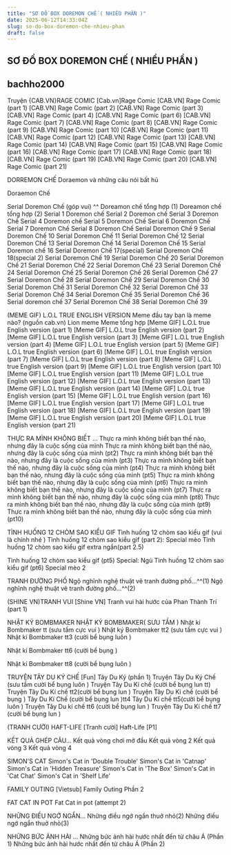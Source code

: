 ```yaml
---
title: "SƠ ĐỒ BOX DOREMON CHẾ ( NHIỀU PHẦN )"
date: 2025-06-12T14:33:04Z
slug: so-do-box-doremon-che-nhieu-phan
draft: false
---
```


## SƠ ĐỒ BOX DOREMON CHẾ ( NHIỀU PHẦN )

## bachho2000

Truyện {CAB.VN}RAGE COMIC
[Cab.vn]Rage Comic
[CAB.VN] Rage Comic (part 1)
[CAB.VN] Rage Comic (part 2)
[CAB.VN] Rage Comic (part 3)
[CAB.VN] Rage Comic (part 4)
[CAB.VN] Rage Comic (part 6)
[CAB.VN] Rage Comic (part 7)
[CAB.VN] Rage Comic (part 8)
[CAB.VN] Rage Comic (part 9)
[CAB.VN] Rage Comic (part 10)
[CAB.VN] Rage Comic (part 11)
[CAB.VN] Rage Comic (part 12)
[CAB.VN] Rage Comic (part 13)
[CAB.VN] Rage Comic (part 14)
[CAB.VN] Rage Comic (part 15)
[CAB.VN] Rage Comic (part 16)
[CAB.VN] Rage Comic (part 17)
[CAB.VN] Rage Comic (part 18)
[CAB.VN] Rage Comic (part 19)
[CAB.VN] Rage Comic (part 20)
[CAB.VN] Rage Comic (part 21)
 
DORREMON CHẾ
Doraemon và những câu nói bất hủ

Doraemon Chế

Serial Doremon Chế (góp vui) ^^
Doreamon chế tổng hợp (1)
Doreamon chế tổng hợp (2)
Serial 1 Doremon chế
Serial 2 Doremon chế
Serial 3 Doremon Chế
Serial 4 Doremon chế
Serial 5 Doremon Chế
Serial 6 Doremon Chế
Serial 7 Doremon Chế
Serial 8 Doremon Chế
Serial Doremon Chế 9
Serial Doremon Chế 10
Serial Doremon Chế 11
Serial Doremon Chế 12
Serial Doremon Chế 13
Serial Doremon Chế 14
Serial Doremon Chế 15
Serial Doremon chế 16
Serial Doremon Chế 17(special)
Serial Doremon Chế 18(special 2)
Serial Doremon Chế 19
Serial Doremon Chế 20
Serial Doremon Chế 21
Serial Doremon Chế 22
Serial Doremon Chế 23
Serial Doremon Chế 24
Serial Doremon Chế 25
Serial Doremon Chế 26
Serial Doremon Chế 27
Serial Doremon Chế 28
Serial Doremon Chế 29
Serial Doremon Chế 30
Serial Doremon Chế 31
Serial Doremon Chế 32
Serial Doremon Chế 33
Serial Doremon Chế 34
Serial Doremon Chế 35
Serial Doremon Chế 36
Serial doremon chế 37
Serial Đoremon Chế 38
Serial Doremon Chế 39
 
(MEME GIF) L.O.L TRUE ENGLISH VERSION
Meme đầu tay
bạn là meme nào? (nguồn cab.vn)
Lion meme
Meme tổng hợp
[Meme GIF] L.O.L true English version (part 1)
[Meme GIF] L.O.L true English version (part 2)
[Meme GIF] L.O.L true English version (part 3)
[Meme GIF] L.O.L true English version (part 4)
[Meme GIF] L.O.L true English version (part 5)
[Meme GIF] L.O.L true English version (part 6)
[Meme GIF] L.O.L true English version (part 7)
[Meme GIF] L.O.L true English version (part 8)
[Meme GIF] L.O.L true English version (part 9)
[Meme GIF] L.O.L true English version (part 10)
[Meme GIF] L.O.L true English version (part 11)
[Meme GIF] L.O.L true English version (part 12)
[Meme GIF] L.O.L true English version (part 13)
[Meme GIF] L.O.L true English version (part 14)
[Meme GIF] L.O.L true English version (part 15)
[Meme GIF] L.O.L true English version (part 16)
[Meme GIF] L.O.L true English version (part 17)
[Meme GIF] L.O.L true English version (part 18)
[Meme GIF] L.O.L true English version (part 19)
[Meme GIF] L.O.L true English version (part 20)
[Meme GIF] L.O.L true English version (part 21)
 
THỰC RA MÌNH KHÔNG BIẾT ...
Thực ra mình không biết bạn thế nào, nhưng đây là cuộc sống của mình
Thực ra mình không biết bạn thế nào, nhưng đây là cuộc sống của mình (pt2)
Thực ra mình không biết bạn thế nào, nhưng đây là cuộc sống của mình (pt3)
Thực ra mình không biết bạn thế nào, nhưng đây là cuộc sống của mình (pt4)
Thực ra mình không biết bạn thế nào, nhưng đây là cuộc sống của mình (pt5)
Thực ra mình không biết bạn thế nào, nhưng đây là cuộc sống của mình (pt6)
Thực ra mình không biết bạn thế nào, nhưng đây là cuộc sống của mình (pt7)
Thực ra mình không biết bạn thế nào, nhưng đây là cuộc sống của mình (pt8)
Thực ra mình không biết bạn thế nào, nhưng đây là cuộc sống của mình (pt9)
Thực ra mình không biết bạn thế nào, nhưng đây là cuộc sống của mình (pt10)
 
TÌNH HUỐNG 12 CHÒM SAO KIỂU GIF
Tình huống 12 chòm sao kiểu gif (vui là chính nhé  )
Tình huống 12 chòm sao kiểu gif (part 2): Special mèo
Tình huống 12 chòm sao kiểu gif extra ngắn(part 2.5)
 
Tình huống 12 chòm sao kiểu gif (pt5) Special: Ngủ
Tình huống 12 chòm sao kiểu gif (pt6) Special mèo 2
 
TRANH ĐƯỜNG PHỐ
Ngộ nghĩnh nghệ thuật vẽ tranh đường phố...^^(1)
Ngộ nghĩnh nghệ thuật vẽ tranh đường phố...^^(2)
 
(SHINE VN)TRANH VUI
[Shine VN] Tranh vui hài hước của Phan Thành Trí (part 1)
 
NHẬT KÝ BOMBMAKER
NHẬT KÝ BOMBMAKER( SƯU TẦM )
Nhật kí Bombmaker tt (sưu tầm cực vui  )
Nhật ký Bombmaker tt2 (sưu tầm cực vui  )
Nhật kí Bombmaker tt3 (cười bể bụng luôn  )
 
Nhật kí Bombmaker tt6 (cười bể bụng  )
 
Nhật kí Bombmaker tt8 (cười bể bụng luôn  )
 
TRUYỆN TÂY DU KÝ CHẾ
[Fun] Tây Du Ký (phần 1)
Truyện Tây Du Ký Chế (sưu tầm cười bể bụng luôn  )
Truyện Tây Du Kí chế (cười bể bụng lun tt)
Truyện Tây Du Kí chế tt2(cười bể bụng lun  )
Truyện Tây Du Kí chế (cười bể bụng  )
Tây Du Kí Chế (cười bể bụng lun  )tt4
Tây Du Kí chế tt5(cười bể bụng luôn  )
Truyện Tây Du kí chế tt6 (cười bể bụng lun  )
Truyện Tây Du Kí chế tt7 (cười bể bụng lun  )
 
 
(TRANH CƯỜI) HAFT-LIFE
[Tranh cười] Haft-Life [P1]
 
KẾT QUẢ GHÉP CÂU...
Kết quả vòng chơi mở đầu
Kết quả vòng 2
Kết quả vòng 3
Kết quả vòng 4
 
SIMON'S CAT
Simon's Cat in 'Double Trouble'
Simon's Cat in 'Catnap'
Simon's Cat in 'Hidden Treasure'
Simon's Cat in 'The Box'
Simon's Cat in 'Cat Chat'
Simon's Cat in 'Shelf Life'
 
FAMILY OUTING
[Vietsub] Family Outing Phần 2
 
FAT CAT IN POT
Fat Cat in pot (attempt 2)
 
NHỮNG ĐIỀU NGỚ NGẨN...
Những điều ngớ ngẩn thuở nhỏ(2)
Những điều ngớ ngẩn thuở nhỏ(3)
 
NHỮNG BỨC ẢNH HÀI ...
Những bức ảnh hài hước nhất đến từ châu Á (Phần 1)
Những bức ảnh hài hước nhất đến từ châu Á (Phần 2)